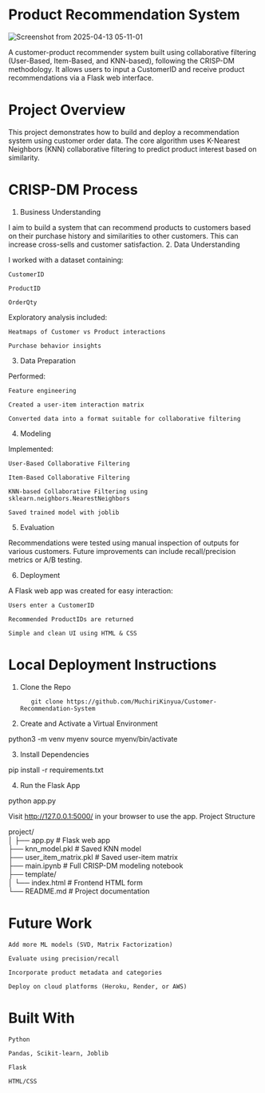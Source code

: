 # Product Recommendation System

![Screenshot from 2025-04-13 05-11-01](https://github.com/user-attachments/assets/dc550d33-6170-4257-b7b6-5b31e20b4dcc)

A customer-product recommender system built using collaborative filtering (User-Based, Item-Based, and KNN-based), following the CRISP-DM methodology. It allows users to input a CustomerID and receive product recommendations via a Flask web interface.

# Project Overview

This project demonstrates how to build and deploy a recommendation system using customer order data. The core algorithm uses K-Nearest Neighbors (KNN) collaborative filtering to predict product interest based on similarity.

# CRISP-DM Process
1. Business Understanding

I aim to build a system that can recommend products to customers based on their purchase history and similarities to other customers. This can increase cross-sells and customer satisfaction.
2. Data Understanding

I worked with a dataset containing:

    CustomerID

    ProductID

    OrderQty

Exploratory analysis included:

    Heatmaps of Customer vs Product interactions

    Purchase behavior insights

3. Data Preparation

Performed:

    Feature engineering

    Created a user-item interaction matrix

    Converted data into a format suitable for collaborative filtering

4. Modeling

Implemented:

    User-Based Collaborative Filtering

    Item-Based Collaborative Filtering

    KNN-based Collaborative Filtering using sklearn.neighbors.NearestNeighbors

    Saved trained model with joblib

5. Evaluation

Recommendations were tested using manual inspection of outputs for various customers. Future improvements can include recall/precision metrics or A/B testing.

6. Deployment

A Flask web app was created for easy interaction:

    Users enter a CustomerID

    Recommended ProductIDs are returned

    Simple and clean UI using HTML & CSS

# Local Deployment Instructions
1. Clone the Repo
  
          git clone https://github.com/MuchiriKinyua/Customer-Recommendation-System

4. Create and Activate a Virtual Environment

python3 -m venv myenv
source myenv/bin/activate

3. Install Dependencies

pip install -r requirements.txt

4. Run the Flask App

python app.py

Visit http://127.0.0.1:5000/ in your browser to use the app.
Project Structure

project/ </br>
│
├── app.py                      # Flask web app </br>
├── knn_model.pkl               # Saved KNN model </br>
├── user_item_matrix.pkl        # Saved user-item matrix </br>
├── main.ipynb                  # Full CRISP-DM modeling notebook </br>
├── template/ </br>
│   └── index.html              # Frontend HTML form </br>
└── README.md                   # Project documentation

# Future Work

    Add more ML models (SVD, Matrix Factorization)

    Evaluate using precision/recall

    Incorporate product metadata and categories

    Deploy on cloud platforms (Heroku, Render, or AWS)

# Built With

    Python

    Pandas, Scikit-learn, Joblib

    Flask

    HTML/CSS
